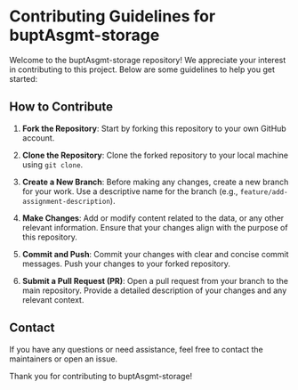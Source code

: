 # Contributing Guidelines for buptAsgmt-storage

Welcome to the buptAsgmt-storage repository! We appreciate your interest in contributing to this project. Below are some guidelines to help you get started:

## How to Contribute

1. **Fork the Repository**: Start by forking this repository to your own GitHub account.

2. **Clone the Repository**: Clone the forked repository to your local machine using `git clone`.

3. **Create a New Branch**: Before making any changes, create a new branch for your work. Use a descriptive name for the branch (e.g., `feature/add-assignment-description`).

4. **Make Changes**: Add or modify content related to the data, or any other relevant information. Ensure that your changes align with the purpose of this repository.

5. **Commit and Push**: Commit your changes with clear and concise commit messages. Push your changes to your forked repository.

6. **Submit a Pull Request (PR)**: Open a pull request from your branch to the main repository. Provide a detailed description of your changes and any relevant context.

## Contact

If you have any questions or need assistance, feel free to contact the maintainers or open an issue.

Thank you for contributing to buptAsgmt-storage!
